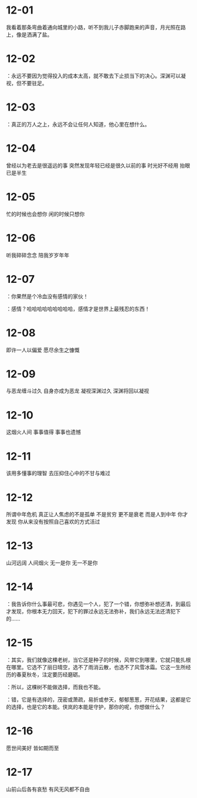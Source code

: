 # 12-01

我看着那条弯曲着通向城里的小路，听不到我儿子赤脚跑来的声音，月光照在路上，像是洒满了盐。

# 12-02

：永远不要因为觉得投入的成本太高，就不敢去下止损当下的决心。深渊可以凝视，但不要驻足。

# 12-03

：真正的万人之上，永远不会让任何人知道，他心里在想什么。

# 12-04

曾经以为老去是很遥远的事 突然发现年轻已经是很久以前的事 时光好不经用 抬眼已是半生

# 12-05

忙的时候也会想你 闲的时候只想你

# 12-06

听我碎碎念念 陪我岁岁年年

# 12-07

：你果然是个冷血没有感情的家伙！

：感情？哈哈哈哈哈哈哈哈哈，感情才是世界上最残忍的东西！

# 12-08

即许一人以偏爱 愿尽余生之慷慨

# 12-09

与恶龙缠斗过久 自身亦成为恶龙 凝视深渊过久 深渊将回以凝视

# 12-10

这烟火人间 事事值得 事事也遗憾

# 12-11

该用多懂事的理智 去压抑住心中的不甘与难过

# 12-12

所谓中年危机 真正让人焦虑的不是孤单 不是贫穷 更不是衰老 而是人到中年 你才发现 你从来没有按照自己喜欢的方式活过

# 12-13

山河远阔 人间烟火 无一是你 无一不是你

# 12-14

：我告诉你什么事最可悲，你遇见一个人，犯了一个错，你想弥补想还清，到最后才发现，你根本无力回天，犯下的罪过永远无法弥补，我们永远无法还清犯下的......

# 12-15

：其实，我们就像这棵老树，当它还是种子的时候，风带它到哪里，它就只能扎根在哪里。它选不了丽日晴空，选不了雨消云散，也选不了风雪冰霜。它这一生所经历的春夏秋冬，注定要历经磨砺。

：所以，这棵树不能做选择，而我也不能。

：错，它是有选择的，茂密或萧疏，易折或参天，郁郁葱葱，开花结果，这都是它的选择，也是它的本能。侠岚的本能是守护，那你的呢，你想做什么？

# 12-16

愿世间美好 皆如期而至

# 12-17

山前山后各有哀愁 有风无风都不自由
